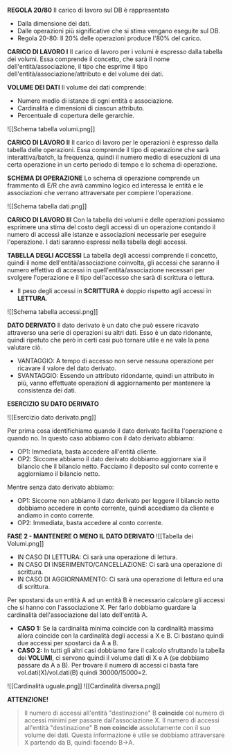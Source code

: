 **REGOLA 20/80**
Il carico di lavoro sul DB è rappresentato
- Dalla dimensione dei dati.
- Dalle operazioni più significative che si stima vengano eseguite sul DB.
- Regola 20-80: Il 20% delle operazioni produce l'80% del carico.

**CARICO DI LAVORO I**
Il carico di lavoro per i volumi è espresso dalla tabella dei volumi.
Essa comprende il concetto, che sarà il nome dell'entità/associazione, il tipo che esprime il tipo dell'entità/associazione/attributo e del volume dei dati.

**VOLUME DEI DATI**
Il volume dei dati comprende:
- Numero medio di istanze di ogni entità e associazione.
- Cardinalità e dimensioni di ciascun attributo.
- Percentuale di copertura delle gerarchie.

![[Schema tabella volumi.png]]

**CARICO DI LAVORO II**
Il carico di lavoro per le operazioni è espresso dalla tabella delle operazioni.
Essa comprende il tipo di operazione che sarà interattiva/batch, la frequenza, quindi il numero medio di esecuzioni di una certa operazione in un certo periodo di tempo e lo schema di operazione.

**SCHEMA DI OPERAZIONE**
Lo schema di operazione comprende un frammento di E/R che avrà cammino logico ed interessa le entità e le associazioni che verrano attraversate per compiere l'operazione.

![[Schema tabella dati.png]]

**CARICO DI LAVORO III**
Con la tabella dei volumi e delle operazioni possiamo esprimere una stima del costo degli accessi di un operazione contando il numero di accessi alle istanze e associazioni necessarie per eseguire l'operazione. I dati saranno espressi nella tabella degli accessi.

**TABELLA DEGLI ACCESSI**
La tabella degli accessi comprende il concetto, quindi il nome dell'entità/associazione coinvolta, gli accessi che saranno il numero effettivo di accessi in quell'entità/associazione necessari per svolgere l'operazione e il tipo dell'accesso che sarà di scrittura o lettura.
- Il peso degli accessi in **SCRITTURA** è doppio rispetto agli accessi in **LETTURA**.
 
![[Schema tabella accessi.png]]

**DATO DERIVATO**
Il dato derivato è un dato che può essere ricavato attraverso una serie di operazioni su altri dati. Esso è un dato ridonante, quindi ripetuto che però in certi casi può tornare utile e ne vale la pena valutare ciò.
- VANTAGGIO: A tempo di accesso non serve nessuna operazione per ricavare il valore del dato derivato.
- SVANTAGGIO: Essendo un attributo ridondante, quindi un attributo in più, vanno effettuate operazioni di aggiornamento per mantenere la consistenza dei dati.

**ESERCIZIO SU DATO DERIVATO**

![[Esercizio dato derivato.png]]

Per prima cosa identifichiamo quando il dato derivato facilita l'operazione e quando no.
In questo caso abbiamo con il dato derivato abbiamo:
- OP1: Immediata, basta accedere all'entità cliente.
- OP2: Siccome abbiamo il dato derivato dobbiamo aggiornare sia il bilancio che il bilancio netto. Facciamo il deposito sul conto corrente e aggiorniamo il bilancio netto.

Mentre senza dato derivato abbiamo:
- OP1: Siccome non abbiamo il dato derivato per leggere il bilancio netto dobbiamo accedere in conto corrente, quindi accediamo da cliente e andiamo in conto corrente.
- OP2: Immediata, basta accedere al conto corrente.

**FASE 2 - MANTENERE O MENO IL DATO DERIVATO**
![[Tabella dei Volumi.png]]

- IN CASO DI LETTURA: Ci sarà una operazione di lettura.
- IN CASO DI INSERIMENTO/CANCELLAZIONE: Ci sarà una operazione di scrittura.
- IN CASO DI AGGIORNAMENTO: Ci sarà una operazione di lettura ed una di scrittura.

Per spostarsi da un entità A ad un entità B è necessario calcolare gli accessi che si hanno con l'associazione X. Per farlo dobbiamo guardare la cardinalità dell'associazione dal lato dell'entità A.

- **CASO 1:** Se la cardinalità minima coincide con la cardinalità massima allora coincide con la cardinalità degli accessi a X e B. Ci bastano quindi due accessi per spostarci da A a B.
- **CASO 2:** In tutti gli altri casi dobbiamo fare il calcolo sfruttando la tabella dei **VOLUMI**, ci servono quindi il volume dati di X e A (se dobbiamo passare da A a B). Per trovare il numero di accessi ci basta fare vol.dati(X)/vol.dati(B) quindi 30000/15000=2.

![[Cardinalità uguale.png]]
![[Cardinalità diversa.png]]

**ATTENZIONE!**
> Il numero di accessi all'entità "destinazione" B **coincide** col numero di accessi minimi per passare dall'associazione X. Il numero di accessi all'entità "destinazione" B **non coincide** assolutamente con il suo volume dei dati. 
> Questa informazione è utile se dobbiamo attraversare X partendo da B, quindi facendo B->A.



